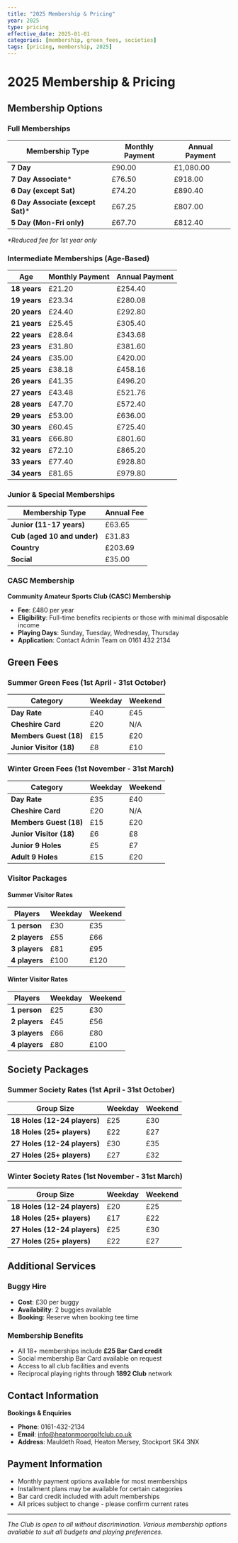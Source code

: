 ```yaml
---
title: "2025 Membership & Pricing"
year: 2025
type: pricing
effective_date: 2025-01-01
categories: [membership, green_fees, societies]
tags: [pricing, membership, 2025]
---
```


# 2025 Membership & Pricing

## Membership Options

### Full Memberships

| Membership Type | Monthly Payment | Annual Payment |
|----------------|-----------------|----------------|
| **7 Day** | £90.00 | £1,080.00 |
| **7 Day Associate*** | £76.50 | £918.00 |
| **6 Day (except Sat)** | £74.20 | £890.40 |
| **6 Day Associate (except Sat)*** | £67.25 | £807.00 |
| **5 Day (Mon-Fri only)** | £67.70 | £812.40 |

*\*Reduced fee for 1st year only*

### Intermediate Memberships (Age-Based)

| Age | Monthly Payment | Annual Payment |
|-----|-----------------|----------------|
| **18 years** | £21.20 | £254.40 |
| **19 years** | £23.34 | £280.08 |
| **20 years** | £24.40 | £292.80 |
| **21 years** | £25.45 | £305.40 |
| **22 years** | £28.64 | £343.68 |
| **23 years** | £31.80 | £381.60 |
| **24 years** | £35.00 | £420.00 |
| **25 years** | £38.18 | £458.16 |
| **26 years** | £41.35 | £496.20 |
| **27 years** | £43.48 | £521.76 |
| **28 years** | £47.70 | £572.40 |
| **29 years** | £53.00 | £636.00 |
| **30 years** | £60.45 | £725.40 |
| **31 years** | £66.80 | £801.60 |
| **32 years** | £72.10 | £865.20 |
| **33 years** | £77.40 | £928.80 |
| **34 years** | £81.65 | £979.80 |

### Junior & Special Memberships

| Membership Type | Annual Fee |
|----------------|------------|
| **Junior (11-17 years)** | £63.65 |
| **Cub (aged 10 and under)** | £31.83 |
| **Country** | £203.69 |
| **Social** | £35.00 |

### CASC Membership

**Community Amateur Sports Club (CASC) Membership**
- **Fee**: £480 per year
- **Eligibility**: Full-time benefits recipients or those with minimal disposable income
- **Playing Days**: Sunday, Tuesday, Wednesday, Thursday
- **Application**: Contact Admin Team on 0161 432 2134

## Green Fees

### Summer Green Fees (1st April - 31st October)

| Category | Weekday | Weekend |
|----------|---------|---------|
| **Day Rate** | £40 | £45 |
| **Cheshire Card** | £20 | N/A |
| **Members Guest (18)** | £15 | £20 |
| **Junior Visitor (18)** | £8 | £10 |

### Winter Green Fees (1st November - 31st March)

| Category | Weekday | Weekend |
|----------|---------|---------|
| **Day Rate** | £35 | £40 |
| **Cheshire Card** | £20 | N/A |
| **Members Guest (18)** | £15 | £20 |
| **Junior Visitor (18)** | £6 | £8 |
| **Junior 9 Holes** | £5 | £7 |
| **Adult 9 Holes** | £15 | £20 |

### Visitor Packages

#### Summer Visitor Rates
| Players | Weekday | Weekend |
|---------|---------|---------|
| **1 person** | £30 | £35 |
| **2 players** | £55 | £66 |
| **3 players** | £81 | £95 |
| **4 players** | £100 | £120 |

#### Winter Visitor Rates
| Players | Weekday | Weekend |
|---------|---------|---------|
| **1 person** | £25 | £30 |
| **2 players** | £45 | £56 |
| **3 players** | £66 | £80 |
| **4 players** | £80 | £100 |

## Society Packages

### Summer Society Rates (1st April - 31st October)

| Group Size | Weekday | Weekend |
|------------|---------|---------|
| **18 Holes (12-24 players)** | £25 | £30 |
| **18 Holes (25+ players)** | £22 | £27 |
| **27 Holes (12-24 players)** | £30 | £35 |
| **27 Holes (25+ players)** | £27 | £32 |

### Winter Society Rates (1st November - 31st March)

| Group Size | Weekday | Weekend |
|------------|---------|---------|
| **18 Holes (12-24 players)** | £20 | £25 |
| **18 Holes (25+ players)** | £17 | £22 |
| **27 Holes (12-24 players)** | £25 | £30 |
| **27 Holes (25+ players)** | £22 | £27 |

## Additional Services

### Buggy Hire
- **Cost**: £30 per buggy
- **Availability**: 2 buggies available
- **Booking**: Reserve when booking tee time

### Membership Benefits
- All 18+ memberships include **£25 Bar Card credit**
- Social membership Bar Card available on request
- Access to all club facilities and events
- Reciprocal playing rights through **1892 Club** network

## Contact Information

**Bookings & Enquiries**
- **Phone**: 0161-432-2134
- **Email**: info@heatonmoorgolfclub.co.uk
- **Address**: Mauldeth Road, Heaton Mersey, Stockport SK4 3NX

## Payment Information

- Monthly payment options available for most memberships
- Installment plans may be available for certain categories
- Bar card credit included with adult memberships
- All prices subject to change - please confirm current rates

---

*The Club is open to all without discrimination. Various membership options available to suit all budgets and playing preferences.*